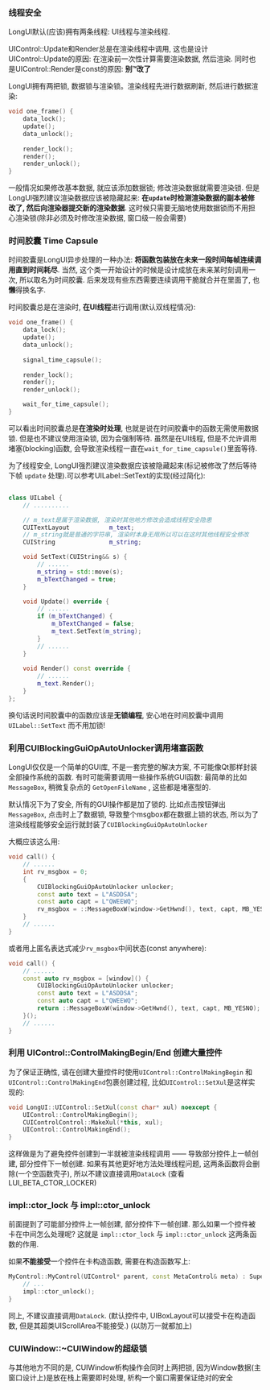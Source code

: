 ### 线程安全

LongUI默认(应该)拥有两条线程: UI线程与渲染线程.

UIControl::Update和Render总是在渲染线程中调用, 这也是设计 UIControl::Update的原因: 在渲染前一次性计算需要渲染数据, 然后渲染. 同时也是UIControl::Render是const的原因: **别™改了**

LongUI拥有两把锁, 数据锁与渲染锁。渲染线程先进行数据刷新, 然后进行数据渲染:

```c
void one_frame() {
    data_lock();
    update();
    data_unlock();
    
    render_lock();
    render();
    render_unlock();
}
```

一般情况如果修改基本数据, 就应该添加数据锁; 修改渲染数据就需要渲染锁. 但是LongUI强烈建议渲染数据应该被隐藏起来: **在```update```时检测渲染数据的副本被修改了, 然后向渲染器提交新的渲染数据**. 这时候只需要无脑地使用数据锁而不用担心渲染锁(除非必须及时修改渲染数据, 窗口级一般会需要)

### 时间胶囊 Time Capsule
时间胶囊是LongUI异步处理的一种办法: **将函数包装放在未来一段时间每帧连续调用直到时间耗尽**. 当然, 这个类一开始设计的时候是设计成放在未来某时刻调用一次, 所以取名为时间胶囊. 后来发现有些东西需要连续调用干脆就合并在里面了, 也**懒**得换名字.

时间胶囊总是在渲染时, **在UI线程**进行调用(默认双线程情况):

```c
void one_frame() {
    data_lock();
    update();
    data_unlock();
    
    signal_time_capsule();
    
    render_lock();
    render();
    render_unlock();

    wait_for_time_capsule();
}
```

可以看出时间胶囊总是**在渲染时处理**, 也就是说在时间胶囊中的函数无需使用数据锁. 但是也不建议使用渲染锁, 因为会强制等待. 虽然是在UI线程, 但是不允许调用堵塞(blocking)函数, 会导致渲染线程一直在``` wait_for_time_capsule() ```里面等待. 

为了线程安全, LongUI强烈建议渲染数据应该被隐藏起来(标记被修改了然后等待下帧 ```update``` 处理).可以参考UILabel::SetText的实现(经过简化):

```cpp

class UILabel {
    // ..........

    // m_text是属于渲染数据, 渲染时其他地方修改会造成线程安全隐患
    CUITextLayout           m_text;
    // m_string就是普通的字符串, 渲染时本身无用所以可以在这时其他线程安全修改
    CUIString               m_string;

    void SetText(CUIString&& s) {
        // ......
        m_string = std::move(s);
        m_bTextChanged = true;
    }

    void Update() override {
        // ......
        if (m_bTextChanged) {
            m_bTextChanged = false;
            m_text.SetText(m_string);
        }
        // ......
    }
    
    void Render() const override {
        // ......
        m_text.Render();
    }
};

```

换句话说时间胶囊中的函数应该是**无锁编程**, 安心地在时间胶囊中调用 ```UILabel::SetText``` 而不用加锁!

### 利用CUIBlockingGuiOpAutoUnlocker调用堵塞函数

LongUI仅仅是一个简单的GUI库, 不是一套完整的解决方案, 不可能像Qt那样封装全部操作系统的函数. 有时可能需要调用一些操作系统GUI函数: 最简单的比如``` MessageBox ```, 稍微复杂点的 ``` GetOpenFileName ``` , 这些都是堵塞型的.

默认情况下为了安全, 所有的GUI操作都是加了锁的. 比如点击按钮弹出``` MessageBox ```, 点击时上了数据锁, 导致整个msgbox都在数据上锁的状态, 所以为了渲染线程能够安全运行就封装了``` CUIBlockingGuiOpAutoUnlocker ```

大概应该这么用:

```cpp
void call() {
    // ......
    int rv_msgbox = 0;
    {
        CUIBlockingGuiOpAutoUnlocker unlocker;
        const auto text = L"ASDDSA";
        const auto capt = L"QWEEWQ";
        rv_msgbox = ::MessageBoxW(window->GetHwnd(), text, capt, MB_YESNO);
    }
    // ......
}
```

或者用上匿名表达式减少``` rv_msgbox ```中间状态(const anywhere):

```cpp
void call() {
    // ......
    const auto rv_msgbox = [window]() {
        CUIBlockingGuiOpAutoUnlocker unlocker;
        const auto text = L"ASDDSA";
        const auto capt = L"QWEEWQ";
        return ::MessageBoxW(window->GetHwnd(), text, capt, MB_YESNO);
    }();
    // ......
}
```

### 利用 UIControl::ControlMakingBegin/End 创建大量控件


为了保证正确性, 请在创建大量控件时使用``` UIControl::ControlMakingBegin ``` 和 ``` UIControl::ControlMakingEnd ```包裹创建过程, 比如``` UIControl::SetXul ```是这样实现的:

```cpp
void LongUI::UIControl::SetXul(const char* xul) noexcept {
    UIControl::ControlMakingBegin();
    CUIControlControl::MakeXul(*this, xul);
    UIControl::ControlMakingEnd();
}
```

这样做是为了避免控件创建到一半就被渲染线程调用 —— 导致部分控件上一帧创建, 部分控件下一帧创建. 如果有其他更好地方法处理线程问题, 这两条函数将会删除(一个空函数壳子), 所以不建议直接调用```DataLock``` (查看LUI_BETA_CTOR_LOCKER)

### impl::ctor_lock 与 impl::ctor_unlock

前面提到了可能部分控件上一帧创建, 部分控件下一帧创建. 那么如果一个控件被卡在中间怎么处理呢? 这就是 ```impl::ctor_lock``` 与 ```impl::ctor_unlock``` 这两条函数的作用. 

如果**不能接受**一个控件在卡构造函数, 需要在构造函数写上:

```cpp
MyControl::MyControl(UIControl* parent, const MetaControl& meta) : Super(impl::ctor_lock(parent), meta) {
    // ...
    impl::ctor_unlock();
}
```

同上, 不建议直接调用```DataLock```. (默认控件中, UIBoxLayout可以接受卡在构造函数, 但是其超类UIScrollArea不能接受.) (以防万一就都加上)

### CUIWindow::~CUIWindow的超级锁

与其他地方不同的是, CUIWindow析构操作会同时上两把锁, 因为Window数据(主窗口设计上)是放在栈上需要即时处理, 析构一个窗口需要保证绝对的安全

